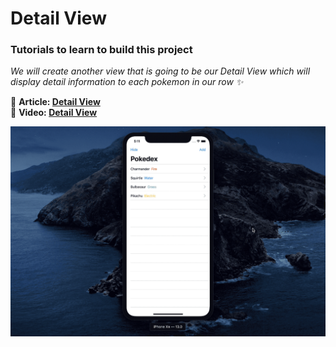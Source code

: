 # Detail View 
### Tutorials to learn to build this project
*We will create another view that is going to be our Detail View
which will display detail information to each pokemon in our row ✨*

📖 **Article: [Detail View](https://medium.com/@martinlasek/swiftui-detail-view-44772246fa2a)**
<br />
🎥 **Video: [Detail View](https://youtu.be/PHd8MDgxHrA)**

![Image of Detail View](screenshot.gif)

